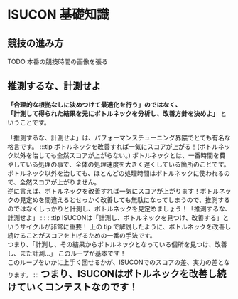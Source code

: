 # ISUCON 基礎知識
## 競技の進み方
TODO 本番の競技時間の画像を張る

## 推測するな、計測せよ
**「合理的な根拠なしに決めつけて最適化を行う」のではなく、  
「計測して得られた結果を元にボトルネックを分析し、改善方針を決めよ」** ということです。

「推測するな、計測せよ」は、パフォーマンスチューニング界隈でとても有名な格言です。
:::tip ボトルネックを改善すれば一気にスコアが上がる！(ボトルネック以外を治しても全然スコアが上がらない。)
ボトルネックとは、一番時間を費やしている処理の事で、全体の処理速度を大きく遅くしている箇所のことです。  
ボトルネック以外を治しても、ほとんどの処理時間はボトルネックに使われるので、全然スコアが上がりません。  
逆に言えば、ボトルネックを改善すれば一気にスコアが上がります！ボトルネックの見定めを間違えるとせっかく改善しても無駄になってしまうので、推測するのではなくしっかりと計測し、ボトルネックを見定めましょう！「推測するな、計測せよ」
:::
:::tip ISUCONは「計測し、ボトルネックを見つけ、改善する」というサイクルが非常に重要！
上の tip で解説したように、ボトルネックを改善し続けることがスコアを上げるための一番の手法です。  
つまり、「計測し、その結果からボトルネックとなっている個所を見つけ、改善し、また計測...」 このループが基本です！  
このループをいかに上手く回せるかが、ISUCONでのスコアの差、実力の差となります。
:::
<b style="font-size: 150%;">つまり、ISUCONはボトルネックを改善し続けていくコンテストなのです！</b>
